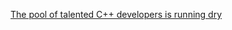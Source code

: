[The pool of talented C++ developers is running dry](https://www.efinancialcareers.com/news/2022/11/why-is-there-a-drought-in-the-talent-pool-for-c-developers)





